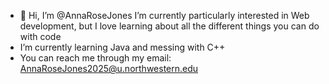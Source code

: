 - 👋 Hi, I’m @AnnaRoseJones I’m currently particularly interested in Web development, but I love learning about all the different things you can do with code
- I’m currently learning Java and messing with C++
- You can reach me through my email: AnnaRoseJones2025@u.northwestern.edu

<!---
AnnaRoseJones/AnnaRoseJones is a ✨ special ✨ repository because its `README.md` (this file) appears on your GitHub profile.
You can click the Preview link to take a look at your changes.
--->
